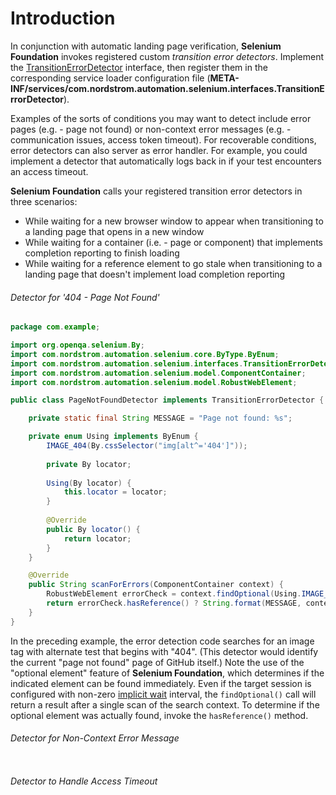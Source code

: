 # Introduction

In conjunction with automatic landing page verification, **Selenium Foundation** invokes registered custom _transition error detectors_. Implement the [TransitionErrorDetector](https://github.com/Nordstrom/Selenium-Foundation/blob/master/src/main/java/com/nordstrom/automation/selenium/interfaces/TransitionErrorDetector.java) interface, then register them in the corresponding service loader configuration file (**META-INF/services/com.nordstrom.automation.selenium.interfaces.TransitionErrorDetector**).

Examples of the sorts of conditions you may want to detect include error pages (e.g. - page not found) or non-context error messages (e.g. - communication issues, access token timeout). For recoverable conditions, error detectors can also server as error handler. For example, you could implement a detector that automatically logs back in if your test encounters an access timeout.

**Selenium Foundation** calls your registered transition error detectors in three scenarios:

* While waiting for a new browser window to appear when transitioning to a landing page that opens in a new window
* While waiting for a container (i.e. - page or component) that implements completion reporting to finish loading
* While waiting for a reference element to go stale when transitioning to a landing page that doesn't implement load completion reporting

###### Detector for '404 - Page Not Found'
```java
package com.example;

import org.openqa.selenium.By;
import com.nordstrom.automation.selenium.core.ByType.ByEnum;
import com.nordstrom.automation.selenium.interfaces.TransitionErrorDetector;
import com.nordstrom.automation.selenium.model.ComponentContainer;
import com.nordstrom.automation.selenium.model.RobustWebElement;

public class PageNotFoundDetector implements TransitionErrorDetector {

    private static final String MESSAGE = "Page not found: %s";

    private enum Using implements ByEnum {
        IMAGE_404(By.cssSelector("img[alt^='404']"));
        
        private By locator;
        
        Using(By locator) {
            this.locator = locator;
        }
        
        @Override
        public By locator() {
            return locator;
        }
    }

    @Override
    public String scanForErrors(ComponentContainer context) {
        RobustWebElement errorCheck = context.findOptional(Using.IMAGE_404);
        return errorCheck.hasReference() ? String.format(MESSAGE, context.getDriver().getCurrentUrl()) : null;
    }
}
```

In the preceding example, the error detection code searches for an image tag with alternate test that begins with "404". (This detector would identify the current "page not found" page of GitHub itself.) Note the use of the "optional element" feature of **Selenium Foundation**, which determines if the indicated element can be found immediately. Even if the target session is configured with non-zero [implicit wait](https://www.selenium.dev/documentation/en/webdriver/waits/#implicit-wait) interval, the `findOptional()` call will return a result after a single scan of the search context. To determine if the optional element was actually found, invoke the `hasReference()` method.

###### Detector for Non-Context Error Message
```java
```

###### Detector to Handle Access Timeout
```java
```
